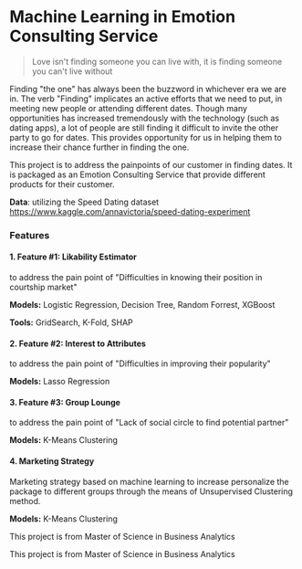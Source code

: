 # Machine Learning in Emotion Consulting Service

> Love isn't finding someone you can live with, it is finding someone you can't live without

Finding "the one" has always been the buzzword in whichever era we are in. The verb "Finding" implicates an active efforts that we need to put, in meeting new people or  attending different dates. Though many opportunities has increased tremendously with the technology (such as dating apps), a lot of people are still finding it difficult to invite the other party to go for dates. This provides opportunity for us in helping them to increase their chance further in finding the one.

This project is to address the painpoints of our customer in finding dates. It is packaged as an Emotion Consulting Service that provide different products for their customer. 

**Data**: utilizing the Speed Dating dataset https://www.kaggle.com/annavictoria/speed-dating-experiment

### Features

#### 1. Feature #1: Likability Estimator

to address the pain point of "Difficulties in knowing their position in courtship market"

**Models:** Logistic Regression, Decision Tree, Random Forrest, XGBoost

**Tools:** GridSearch, K-Fold, SHAP

#### 2. Feature #2: Interest to Attributes

to address the pain point of "Difficulties in improving their popularity"

**Models:** Lasso Regression

#### 3. Feature #3: Group Lounge

to address the pain point of "Lack of social circle to find potential partner"

**Models:** K-Means Clustering

#### 4. Marketing Strategy

Marketing strategy based on machine learning to increase personalize the package to different groups through the means of Unsupervised Clustering method. 

**Models:** K-Means Clustering

This project is from Master of Science in Business Analytics

This project is from Master of Science in Business Analytics 
